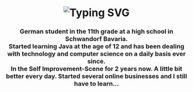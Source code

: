 <h1 align="center">
     <img src="https://readme-typing-svg.demolab.com?font=Fira+Code&size=25&duration=2500&pause=1000&color=F7F7F7&width=240&lines=Hi%2C+I'm+Nick%F0%9F%91%A9%E2%80%8D%F0%9F%92%BB" alt="Typing SVG" /></h1>
<h3 align="center">German student in the 11th grade at a high school in Schwandorf Bavaria. <br/> Started learning Java at the age of 12 and has been dealing with technology and computer science on a daily basis ever since.<br/>In the Self Improvement-Scene for 2 years now. A little bit better every day. Started several online businesses and I still have to learn...</h3>
